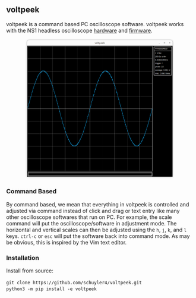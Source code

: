## voltpeek
voltpeek is a command based PC oscilloscope software. voltpeek works
with the NS1 headless oscilloscope [hardware](https://hackaday.io/project/197104-ns1-oscilloscope) and [firmware](https://github.com/schuyler4/NS1-Firmware).

<p align="center">
<img src="./picture.png" width=400>
</p>

### Command Based 
By command based, we mean that everything in voltpeek is controlled and adjusted via command instead of
click and drag or text entry like many other oscilloscope softwares that run on PC. For example, the
scale command will put the oscilloscope/software in adjustment mode. The horizontal and vertical
scales can then be adjusted using the `h`, `j`, `k`, and `l` keys. `ctrl-c` or `esc` will put the software back into 
command mode. As may be obvious, this is inspired by the Vim text editor. 

### Installation
Install from source:

`git clone https://github.com/schuyler4/voltpeek.git`  
`python3 -m pip install -e voltpeek`